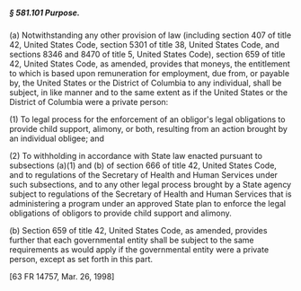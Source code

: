 ##### § 581.101 Purpose. #####

(a) Notwithstanding any other provision of law (including section 407 of title 42, United States Code, section 5301 of title 38, United States Code, and sections 8346 and 8470 of title 5, United States Code), section 659 of title 42, United States Code, as amended, provides that moneys, the entitlement to which is based upon remuneration for employment, due from, or payable by, the United States or the District of Columbia to any individual, shall be subject, in like manner and to the same extent as if the United States or the District of Columbia were a private person:

(1) To legal process for the enforcement of an obligor's legal obligations to provide child support, alimony, or both, resulting from an action brought by an individual obligee; and

(2) To withholding in accordance with State law enacted pursuant to subsections (a)(1) and (b) of section 666 of title 42, United States Code, and to regulations of the Secretary of Health and Human Services under such subsections, and to any other legal process brought by a State agency subject to regulations of the Secretary of Health and Human Services that is administering a program under an approved State plan to enforce the legal obligations of obligors to provide child support and alimony.

(b) Section 659 of title 42, United States Code, as amended, provides further that each governmental entity shall be subject to the same requirements as would apply if the governmental entity were a private person, except as set forth in this part.

[63 FR 14757, Mar. 26, 1998]